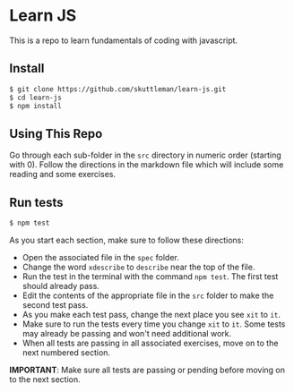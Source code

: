# Learn JS

This is a repo to learn fundamentals of coding with javascript.

## Install

```bash
$ git clone https://github.com/skuttleman/learn-js.git
$ cd learn-js
$ npm install
```

## Using This Repo

Go through each sub-folder in the `src` directory in numeric order (starting with 0). Follow the directions in the markdown file which will include some reading and some exercises.

## Run tests

```bash
$ npm test
```

As you start each section, make sure to follow these directions:
  - Open the associated file in the `spec` folder.
  - Change the word `xdescribe` to `describe` near the top of the file.
  - Run the test in the terminal with the command `npm test`. The first test should already pass.
  - Edit the contents of the appropriate file in the `src` folder to make the second test pass.
  - As you make each test pass, change the next place you see `xit` to `it`.
  - Make sure to run the tests every time you change `xit` to `it`. Some tests may already be passing and won't need additional work.
  - When all tests are passing in all associated exercises, move on to the next numbered section.

**IMPORTANT**: Make sure all tests are passing or pending before moving on to the next section.